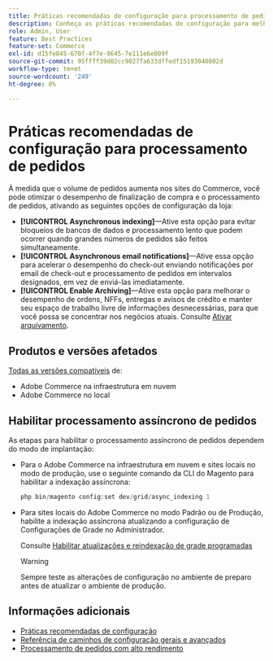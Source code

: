 ```yaml
---
title: Práticas recomendadas de configuração para processamento de pedidos
description: Conheça as práticas recomendadas de configuração para melhorar o desempenho do processamento de check-out e pedidos.
role: Admin, User
feature: Best Practices
feature-set: Commerce
exl-id: d15fe845-670f-4f7e-9645-7e111e6e809f
source-git-commit: 95ffff39d82cc9027fa633dffedf15193040802d
workflow-type: tm+mt
source-wordcount: '249'
ht-degree: 0%

---
```


# Práticas recomendadas de configuração para processamento de pedidos

À medida que o volume de pedidos aumenta nos sites do Commerce, você pode otimizar o desempenho de finalização de compra e o processamento de pedidos, ativando as seguintes opções de configuração da loja:

- **[!UICONTROL Asynchronous indexing]**—Ative esta opção para evitar bloqueios de bancos de dados e processamento lento que podem ocorrer quando grandes números de pedidos são feitos simultaneamente.
- **[!UICONTROL Asynchronous email notifications]**—Ative essa opção para acelerar o desempenho do check-out enviando notificações por email de check-out e processamento de pedidos em intervalos designados, em vez de enviá-las imediatamente.
- **[!UICONTROL Enable Archiving]**—Ative esta opção para melhorar o desempenho de ordens, NFFs, entregas e avisos de crédito e manter seu espaço de trabalho livre de informações desnecessárias, para que você possa se concentrar nos negócios atuais. Consulte [Ativar arquivamento](https://docs.magento.com/user-guide/sales/order-archive.html#to-enable-archiving).

## Produtos e versões afetados

[Todas as versões compatíveis](../../../release/versions.md) de:

- Adobe Commerce na infraestrutura em nuvem
- Adobe Commerce no local

## Habilitar processamento assíncrono de pedidos

As etapas para habilitar o processamento assíncrono de pedidos dependem do modo de implantação:

- Para o Adobe Commerce na infraestrutura em nuvem e sites locais no modo de produção, use o seguinte comando da CLI do Magento para habilitar a indexação assíncrona:

   ```php
   php bin/magento config:set dev/grid/async_indexing 1
   ```

- Para sites locais do Adobe Commerce no modo Padrão ou de Produção, habilite a indexação assíncrona atualizando a configuração de Configurações de Grade no Administrador.

   Consulte [Habilitar atualizações e reindexação de grade programadas](https://experienceleague.adobe.com/docs/commerce-admin/stores-sales/order-management/orders/order-scheduled-operations.html#enable-scheduled-grid-updates-and-reindexing)

   >[!WARNING]
   >
   >Sempre teste as alterações de configuração no ambiente de preparo antes de atualizar o ambiente de produção.

## Informações adicionais

- [Práticas recomendadas de configuração](../../../performance/configuration.md)
- [Referência de caminhos de configuração gerais e avançados](../../../configuration/reference/config-reference-general.md)
- [Processamento de pedidos com alto rendimento](../../../performance/high-throughput-order-processing.md)
